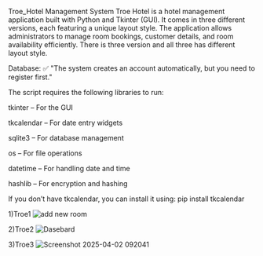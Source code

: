 Troe_Hotel Management System
Troe Hotel is a hotel management application built with Python and Tkinter (GUI). It comes in three different versions, each featuring a unique layout style. The application allows administrators to manage room bookings, customer details, and room availability efficiently. There  is three version and all three has different layout style.


Database:
✅ "The system creates an account automatically, but you need to register first."

The script requires the following libraries to run:

tkinter – For the GUI

tkcalendar – For date entry widgets

sqlite3 – For database management

os – For file operations

datetime – For handling date and time

hashlib – For encryption and hashing

If you don’t have tkcalendar, you can install it using:
pip install tkcalendar




1)Troe1
![add new room](https://github.com/user-attachments/assets/330aa80b-3cca-4116-a001-1696089658ae)


2)Troe2
![Dasebard](https://github.com/user-attachments/assets/a79515eb-22e4-4e79-8b23-21a3f35f2b28)


3)Troe3
![Screenshot 2025-04-02 092041](https://github.com/user-attachments/assets/a905790e-295a-43d3-a254-7e82c28ac8d2)
